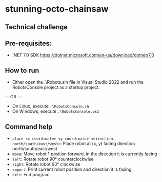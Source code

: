 # stunning-octo-chainsaw
## Technical challenge

## Pre-requisites:
* .NET 7.0 SDK https://dotnet.microsoft.com/en-us/download/dotnet/7.0

## How to run
* Either open the .\Robots.sln file in Visual Studio 2022 and run the RobotsConsole project as a startup project.

-- OR --

* On Linux, execute `.\RobotsConsole.sh`
* On Windows, execute `.\RobotsConsole.ps1`

## Command help
* `place <x coordinate> <y coordinate> <direction: north/south/east/west>`: Place robot at (x, y) facing direction north/south/east/west
* `move`: Move robot 1 position forward, in the direction it is currently facing
* `left`: Rotate robot 90° counterclockwise
* `right`: Rotate robot 90° clockwise
* `report`: Print current robot position and direction it is facing
* `exit`: End program